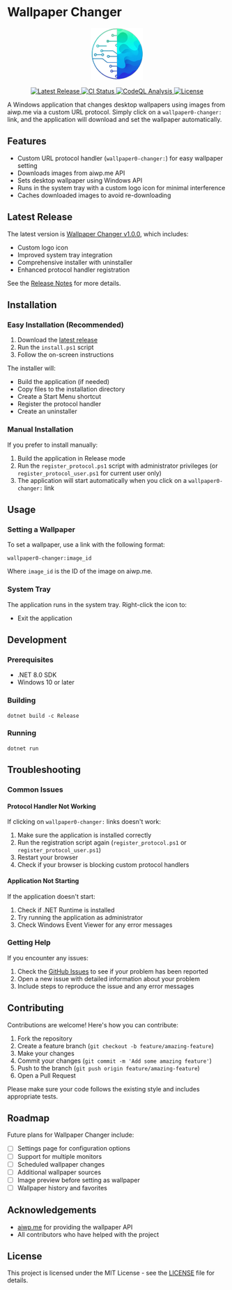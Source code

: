 # Wallpaper Changer

<p align="center">
  <img src="logo-120.png" alt="Wallpaper Changer Logo" width="120" height="120">
</p>

<p align="center">
  <a href="https://github.com/asifthewebguy/wallpaper0-changer/releases/latest">
    <img src="https://img.shields.io/github/v/release/asifthewebguy/wallpaper0-changer" alt="Latest Release">
  </a>
  <a href="https://github.com/asifthewebguy/wallpaper0-changer/actions/workflows/ci.yml">
    <img src="https://github.com/asifthewebguy/wallpaper0-changer/actions/workflows/ci.yml/badge.svg" alt="CI Status">
  </a>
  <a href="https://github.com/asifthewebguy/wallpaper0-changer/actions/workflows/codeql-analysis.yml">
    <img src="https://github.com/asifthewebguy/wallpaper0-changer/actions/workflows/codeql-analysis.yml/badge.svg" alt="CodeQL Analysis">
  </a>
  <a href="https://github.com/asifthewebguy/wallpaper0-changer/blob/master/LICENSE">
    <img src="https://img.shields.io/github/license/asifthewebguy/wallpaper0-changer" alt="License">
  </a>
</p>

A Windows application that changes desktop wallpapers using images from aiwp.me via a custom URL protocol. Simply click on a `wallpaper0-changer:` link, and the application will download and set the wallpaper automatically.

## Features

- Custom URL protocol handler (`wallpaper0-changer:`) for easy wallpaper setting
- Downloads images from aiwp.me API
- Sets desktop wallpaper using Windows API
- Runs in the system tray with a custom logo icon for minimal interference
- Caches downloaded images to avoid re-downloading

## Latest Release

The latest version is [Wallpaper Changer v1.0.0](https://github.com/asifthewebguy/wallpaper0-changer/releases/tag/v1.0.0), which includes:

- Custom logo icon
- Improved system tray integration
- Comprehensive installer with uninstaller
- Enhanced protocol handler registration

See the [Release Notes](https://github.com/asifthewebguy/wallpaper0-changer/releases/tag/v1.0.0) for more details.

## Installation

### Easy Installation (Recommended)

1. Download the [latest release](https://github.com/asifthewebguy/wallpaper0-changer/releases/latest)
2. Run the `install.ps1` script
3. Follow the on-screen instructions

The installer will:
- Build the application (if needed)
- Copy files to the installation directory
- Create a Start Menu shortcut
- Register the protocol handler
- Create an uninstaller

### Manual Installation

If you prefer to install manually:

1. Build the application in Release mode
2. Run the `register_protocol.ps1` script with administrator privileges (or `register_protocol_user.ps1` for current user only)
3. The application will start automatically when you click on a `wallpaper0-changer:` link

## Usage

### Setting a Wallpaper

To set a wallpaper, use a link with the following format:

```
wallpaper0-changer:image_id
```

Where `image_id` is the ID of the image on aiwp.me.

### System Tray

The application runs in the system tray. Right-click the icon to:
- Exit the application

## Development

### Prerequisites

- .NET 8.0 SDK
- Windows 10 or later

### Building

```
dotnet build -c Release
```

### Running

```
dotnet run
```

## Troubleshooting

### Common Issues

#### Protocol Handler Not Working

If clicking on `wallpaper0-changer:` links doesn't work:

1. Make sure the application is installed correctly
2. Run the registration script again (`register_protocol.ps1` or `register_protocol_user.ps1`)
3. Restart your browser
4. Check if your browser is blocking custom protocol handlers

#### Application Not Starting

If the application doesn't start:

1. Check if .NET Runtime is installed
2. Try running the application as administrator
3. Check Windows Event Viewer for any error messages

### Getting Help

If you encounter any issues:

1. Check the [GitHub Issues](https://github.com/asifthewebguy/wallpaper0-changer/issues) to see if your problem has been reported
2. Open a new issue with detailed information about your problem
3. Include steps to reproduce the issue and any error messages

## Contributing

Contributions are welcome! Here's how you can contribute:

1. Fork the repository
2. Create a feature branch (`git checkout -b feature/amazing-feature`)
3. Make your changes
4. Commit your changes (`git commit -m 'Add some amazing feature'`)
5. Push to the branch (`git push origin feature/amazing-feature`)
6. Open a Pull Request

Please make sure your code follows the existing style and includes appropriate tests.

## Roadmap

Future plans for Wallpaper Changer include:

- [ ] Settings page for configuration options
- [ ] Support for multiple monitors
- [ ] Scheduled wallpaper changes
- [ ] Additional wallpaper sources
- [ ] Image preview before setting as wallpaper
- [ ] Wallpaper history and favorites

## Acknowledgements

- [aiwp.me](https://aiwp.me) for providing the wallpaper API
- All contributors who have helped with the project

## License

This project is licensed under the MIT License - see the [LICENSE](LICENSE) file for details.
